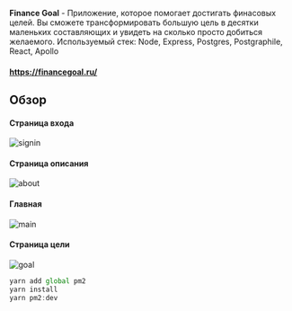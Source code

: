 **Finance Goal** - Приложение, которое помогает достигать финасовых целей. Вы сможете трансформировать большую цель в десятки маленьких составляющих и увидеть на сколько просто добиться желаемого.
Используемый стек: Node, Express, Postgres, Postgraphile, React, Apollo

#### https://financegoal.ru/

## Обзор
#### Страница входа
![signin](https://github.com/anton-iavorskii/moneyBox/blob/master/readme-assets/Login.png)
#### Страница описания
![about](https://github.com/anton-iavorskii/moneyBox/blob/master/readme-assets/About.png)
#### Главная
![main](https://github.com/anton-iavorskii/moneyBox/blob/master/readme-assets/Main.png)
#### Страница цели
![goal](https://github.com/anton-iavorskii/moneyBox/blob/master/readme-assets/Goal.png)

```js
yarn add global pm2
yarn install
yarn pm2:dev
```
